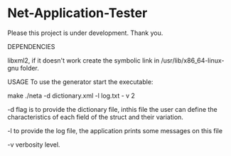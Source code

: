 # Net-Application-Tester

Please this project is under development.
Thank you.

DEPENDENCIES

libxml2, if it doesn't work create the symbolic link in 
/usr/lib/x86_64-linux-gnu folder.


USAGE
To use the generator start the executable:

make
./neta -d dictionary.xml -l log.txt - v 2

-d flag is to provide the dictionary file, inthis file the user can define the characteristics of each field of the struct and their variation.

-l to provide the log file, the application prints some messages on this file

-v verbosity level.




